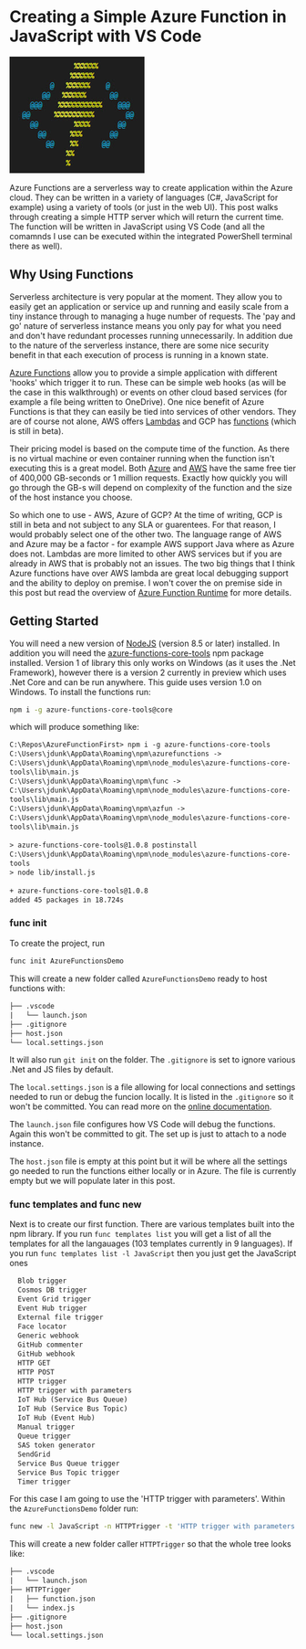 # Creating a Simple Azure Function in JavaScript with VS Code

![Azure Function Logo](assets/azure-functions/logo.jpg)

Azure Functions are a serverless way to create application within the Azure cloud. They can be written in a variety of languages (C#, JavaScript for example) using a variety of tools (or just in the web UI). This post walks through creating a simple HTTP server which will return the current time. The function will be written in JavaScript using VS Code (and all the comamnds I use can be executed within the integrated PowerShell terminal there as well).

## Why Using Functions

Serverless architecture is very popular at the moment. They allow you to easily get an application or service up and running and easily scale from a tiny instance through to managing a huge number of requests. The 'pay and go' nature of serverless instance means you only pay for what you need and don't have redundant processes running unnecessarily. In addition due to the nature of the serverless instance, there are some nice security benefit in that each execution of process is running in a known state.

[Azure Functions](https://azure.microsoft.com/en-us/services/functions/) allow you to provide a simple application with different 'hooks' which trigger it to run. These can be simple web hooks (as will be the case in this walkthrough) or events on other cloud based services (for example a file being written to OneDrive). One nice benefit of Azure Functions is that they can easily be tied into services of other vendors. They are of course not alone, AWS offers [Lambdas](https://aws.amazon.com/lambda/) and GCP has [functions](https://cloud.google.com/functions/) (which is still in beta).

Their pricing model is based on the compute time of the function. As there is no virtual machine or even container running when the function isn't executing this is a great model. Both [Azure](https://azure.microsoft.com/en-us/pricing/details/functions/) and [AWS](https://aws.amazon.com/lambda/pricing/) have the same free tier of 400,000 GB-seconds or 1 million requests. Exactly how quickly you will go through the GB-s will depend on complexity of the function and the size of the host instance you choose.

So which one to use - AWS, Azure of GCP? At the time of writing, GCP is still in beta and not subject to any SLA or guarentees. For that reason, I would probably select one of the other two. The language range of AWS and Azure may be a factor - for example AWS support Java where as Azure does not. Lambdas are more limited to other AWS services but if you are already in AWS that is probably not an issues. The two big things that I think Azure functions have over AWS lambda are great local debugging support and the ability to deploy on premise. I won't cover the on premise side in this post but read the overview of [Azure Function Runtime](https://docs.microsoft.com/en-us/azure/azure-functions/functions-runtime-overview) for more details.

## Getting Started

You will need a new version of [NodeJS](https://nodejs.org/en/) (version 8.5 or later) installed. In addition you will need the [azure-functions-core-tools](https://www.npmjs.com/package/azure-functions-core-tools) npm package installed. Version 1 of library this only works on Windows (as it uses the .Net Framework), however there is a version 2 currently in preview which uses .Net Core and can be run anywhere. This guide uses version 1.0 on Windows. To install the functions run:

```bash
npm i -g azure-functions-core-tools@core
```

which will produce something like:

```none
C:\Repos\AzureFunctionFirst> npm i -g azure-functions-core-tools
C:\Users\jdunk\AppData\Roaming\npm\azurefunctions -> C:\Users\jdunk\AppData\Roaming\npm\node_modules\azure-functions-core-tools\lib\main.js
C:\Users\jdunk\AppData\Roaming\npm\func -> C:\Users\jdunk\AppData\Roaming\npm\node_modules\azure-functions-core-tools\lib\main.js
C:\Users\jdunk\AppData\Roaming\npm\azfun -> C:\Users\jdunk\AppData\Roaming\npm\node_modules\azure-functions-core-tools\lib\main.js

> azure-functions-core-tools@1.0.8 postinstall C:\Users\jdunk\AppData\Roaming\npm\node_modules\azure-functions-core-tools
> node lib/install.js

+ azure-functions-core-tools@1.0.8
added 45 packages in 18.724s
```

### func init

To create the project, run

```bash 
func init AzureFunctionsDemo
```

This will create a new folder called `AzureFunctionsDemo` ready to host functions with:

```none
├── .vscode
|   └── launch.json
├── .gitignore
├── host.json
└── local.settings.json
```

It will also run `git init` on the folder. The `.gitignore` is set to ignore various .Net and JS files by default. 

The `local.settings.json` is a file allowing for local connections and settings needed to run or debug the funcion locally. It is listed in the `.gitignore` so it won't be committed. You can read more on the [online documentation](https://docs.microsoft.com/en-us/azure/azure-functions/functions-run-local#local-settings-file).

The `launch.json` file configures how VS Code will debug the functions. Again this won't be committed to git. The set up is just to attach to a node instance.

The `host.json` file is empty at this point but it will be where all the settings go needed to run the functions either locally or in Azure. The file is currently empty but we will populate later in this post.

### func templates and func new

Next is to create our first function. There are various templates built into the npm library. If you run `func templates list` you will get a list of all the templates for all the langauages (103 templates currently in 9 languages). If you run `func templates list -l JavaScript` then you just get the JavaScript ones

```none
  Blob trigger
  Cosmos DB trigger
  Event Grid trigger
  Event Hub trigger
  External file trigger
  Face locator
  Generic webhook
  GitHub commenter
  GitHub webhook
  HTTP GET
  HTTP POST
  HTTP trigger
  HTTP trigger with parameters
  IoT Hub (Service Bus Queue)
  IoT Hub (Service Bus Topic)
  IoT Hub (Event Hub)
  Manual trigger
  Queue trigger
  SAS token generator
  SendGrid
  Service Bus Queue trigger
  Service Bus Topic trigger
  Timer trigger
```

For this case I am going to use the 'HTTP trigger with parameters'. Within the `AzureFunctionsDemo` folder run:

```bash
func new -l JavaScript -n HTTPTrigger -t 'HTTP trigger with parameters'
```

This will create a new folder caller `HTTPTrigger` so that the whole tree looks like:

```none
├── .vscode
|   └── launch.json
├── HTTPTrigger
|   ├── function.json
|   └── index.js
├── .gitignore
├── host.json
└── local.settings.json
```
